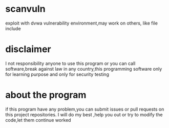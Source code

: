 # scanvuln
exploit with dvwa vulnerability environment,may work on others, like file include

# disclaimer
I not responsibility anyone to use this program or you can call software,break against law in any country,this programming software only for learning purpose and only for security testing

# about the program

if this program have any problem,you can submit issues or pull requests on this project repositories.
I will do my best ,help you out or try to modify the code,let them continue worked
